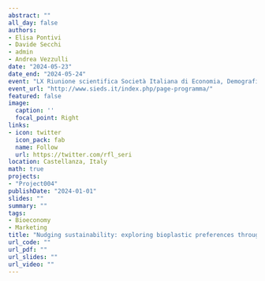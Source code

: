 ```yaml
---
abstract: ""
all_day: false
authors:
- Elisa Pontivi
- Davide Secchi
- admin
- Andrea Vezzulli
date: "2024-05-23"
date_end: "2024-05-24"
event: "LX Riunione scientifica Società Italiana di Economia, Demografia e Statistica (SIEDS)"
event_url: "http://www.sieds.it/index.php/page-programma/"
featured: false
image:
  caption: ''
  focal_point: Right
links:
- icon: twitter
  icon_pack: fab
  name: Follow
  url: https://twitter.com/rfl_seri
location: Castellanza, Italy
math: true
projects:
- "Project004"
publishDate: "2024-01-01"
slides: ""
summary: ""
tags:
- Bioeconomy
- Marketing
title: "Nudging sustainability: exploring bioplastic preferences through consumer choices"
url_code: ""
url_pdf: ""
url_slides: ""
url_video: ""
---
```

